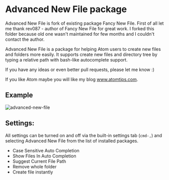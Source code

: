 # Advanced New File package

Advanced New File is fork of existing package Fancy New File. First of all let me thank rev087 - author of Fancy New File for great work.
I forked this folder because old one wasn't maintained for few months and I couldn't contact the author.

Advanced New File is a package for helping Atom users to create new files and folders more easily.
It supports create new files and directory tree by typing a relative path with bash-like autocomplete support.

If you have any ideas or even better pull requests, please let me know :)

If you like Atom maybe you will like my blog www.atomtips.com.

## Example
![advanced-new-file](https://cloud.githubusercontent.com/assets/3289225/5792505/81f41c72-9f1b-11e4-9085-38cfb832383c.gif)

## Settings:

All settings can be turned on and off via the built-in settings tab (`cmd-,`) and selecting Advanced New File from the list of installed packages.

- Case Sensitive Auto Completion
- Show Files In Auto Completion
- Suggest Current File Path
- Remove whole folder
- Create file instantly
